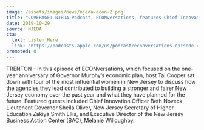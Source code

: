 ```yaml
---
image: /assets/images/news/njeda-econ-2.png
title: "COVERAGE: NJEDA Podcast, ECONversations, features Chief Innovation Officer Beth Noveck"
date: 2019-10-29
source: NJEDA
cta:
  text: Listen Here
  link: "https://podcasts.apple.com/us/podcast/econversations-episode-4-economic-plan-one-year-anniversary/id1479092247?i=1000455390823"
promoted: 0
---
```


TRENTON - In this episode of ECONversations, which focused on the one-year anniversary of Governor Murphy’s economic plan, host Tai Cooper sat down with four of the most influential women in New Jersey to discuss how the agencies they lead contributed to building a stronger and fairer New Jersey economy over the past year and what they have planned for the future. Featured guests included Chief Innovation Officer Beth Noveck, Lieutenant Governor Sheila Oliver, New Jersey Secretary of Higher Education Zakiya Smith Ellis, and Executive Director of the New Jersey Business Action Center (BAC), Melanie Willoughby.
